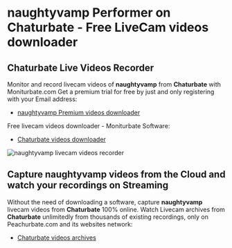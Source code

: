 # naughtyvamp Performer on Chaturbate - Free LiveCam videos downloader

## Chaturbate Live Videos Recorder

Monitor and record livecam videos of **naughtyvamp** from **Chaturbate** with Moniturbate.com
Get a premium trial for free by just and only registering with your Email address:
* [naughtyvamp Premium videos downloader](https://moniturbate.com/request-demo-licence-key.html)

Free livecam videos downloader - Moniturbate Software:
* [Chaturbate videos downloader](https://moniturbate.com/moniturbate-download-software.html)

![naughtyvamp livecam videos recorder](https://peachurnet.com/templates/moniturbate-software.png)


## Capture naughtyvamp videos from the Cloud and watch your recordings on Streaming

Without the need of downloading a software, capture **naughtyvamp** livecam videos from **Chaturbate** 100% online.
Watch Livecam archives from **Chaturbate** unlimitedly from thousands of existing recordings, only on Peachurbate.com and its websites network:
* [Chaturbate videos archives](https://peachurnet.com/)